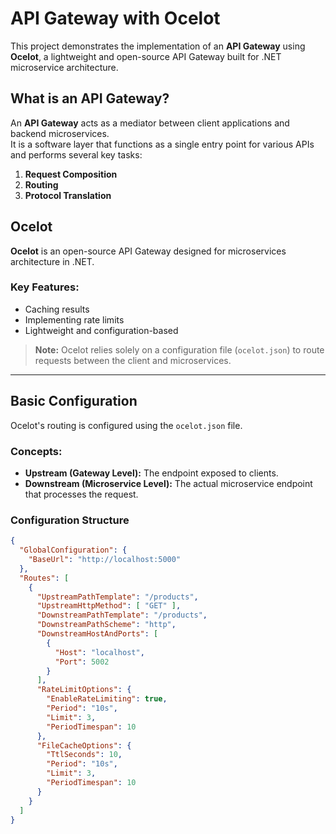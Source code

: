 # API Gateway with Ocelot

This project demonstrates the implementation of an **API Gateway** using **Ocelot**, a lightweight and open-source API Gateway built for .NET microservice architecture.

## What is an API Gateway?

An **API Gateway** acts as a mediator between client applications and backend microservices.  
It is a software layer that functions as a single entry point for various APIs and performs several key tasks:

1. **Request Composition**
2. **Routing**
3. **Protocol Translation**

## Ocelot

**Ocelot** is an open-source API Gateway designed for microservices architecture in .NET.

### Key Features:
- Caching results
- Implementing rate limits
- Lightweight and configuration-based

> **Note:** Ocelot relies solely on a configuration file (`ocelot.json`) to route requests between the client and microservices.

---

## Basic Configuration

Ocelot's routing is configured using the `ocelot.json` file.

### Concepts:

- **Upstream (Gateway Level):** The endpoint exposed to clients.
- **Downstream (Microservice Level):** The actual microservice endpoint that processes the request.

### Configuration Structure

```json
{
  "GlobalConfiguration": {
    "BaseUrl": "http://localhost:5000"
  },
  "Routes": [
    {
      "UpstreamPathTemplate": "/products",
      "UpstreamHttpMethod": [ "GET" ],
      "DownstreamPathTemplate": "/products",
      "DownstreamPathScheme": "http",
      "DownstreamHostAndPorts": [
        {
          "Host": "localhost",
          "Port": 5002
        }
      ],
      "RateLimitOptions": {
        "EnableRateLimiting": true,
        "Period": "10s",
        "Limit": 3,
        "PeriodTimespan": 10
      },
      "FileCacheOptions": {
        "TtlSeconds": 10,
        "Period": "10s",
        "Limit": 3,
        "PeriodTimespan": 10
      }
    }
  ]
}
